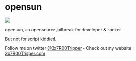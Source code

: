 opensun
=======

<p><img src="http://i.imgur.com/uorFF4n.png"></p>
<p>opensun, an opensource jailbreak for developer & hacker.</p>
<p>But not for script kiddied.</p>

<p>Follow me on twitter <a href="https://twitter.com/3x7R00Tripper">@3x7R00Tripper</a> - Check out my website <a href="http://3x7R00Tripper.com">3x7R00Tripper.com</a></p>

